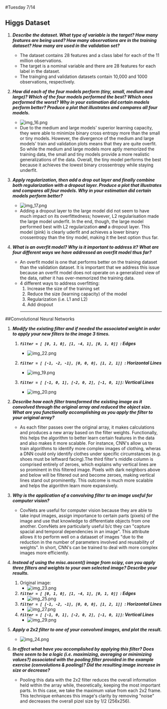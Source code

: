 #Tuesday 7/14

## Higgs Dataset
1. ___Describe the dataset. What type of variable is the target? How many features are being used? How many observations are in the training dataset? How many are used in the validation set?___
    * The dataset contains 28 features and a class label for each of the 11 million observations.
   * The target is a nominal variable and there are 28 features for each label in the dataset.
    * The trainging and validation datasets contain 10,000 and 1000 observations, respectively.
2. ___How did each of the four models perform (tiny, small, medium and large)? Which of the four models performed the best? Which ones performed the worst? Why in your estimation did certain models perform better? Produce a plot that illustrates and compares all four models.___
    * ![img_16.png](../images/img_16.png)
    * Due to the medium and large models' superior learning capacity, they were able to minimize binary cross entropy more than the small or tiny models. However, the divergence of the medium and large models' train and validation plots means that they are quite overfit. So while the medium and large models more aptly memorized the training data, the small and tiny models provide a more realistic generalizations of the data. Overall, the tiny model performs the best because it achieves the lowest binary crossentropy while staying underfit. 
    
3. ___Apply regularization, then add a drop out layer and finally combine both regularization with a dropout layer. Produce a plot that illustrates and compares all four models. Why in your estimation did certain models perform better?___
    * ![img_17.png](../images/img_17.png)
    * Adding a dropout layer to the large model did not seem to have much impact on its overfittedness; however, L2 regularisation made the large model underfit. In the end, though, the large model performed best with L2 regularization ___and___ a dropout layer. This model (pink) is clearly uderfit and achieves a lower binary crossentropy than the tiny model, making it the best option thus far.
4. ___What is an overfit model? Why is it important to address it? What are four different ways we have addressed an overfit model thus far?___
    * An overfit model is one that performs better on the training dataset than the validation dataset. It is important that we address this issue because an overfit model does not operate on a generalized view of the data, rather it has over-memorized the training data.
    * 4 different ways to address overfitting:
        1. Increase the size of the training set
        2. Reduce the size (learning capacity) of the model
        3. Regularization (i.e. L1 and L2)
        4. Add dropout
      ---
##Convolutional Neural Networks
1. ___Modify the existing filter and if needed the associated weight in order to apply your new filters to the image 3 times.___
   1. ___```filter = [ [0, 1, 0], [1, -4, 1], [0, 1, 0]] ```: Edges___
      * ![img_22.png](../images/img_22.png)
      
   2. ___```filter = [ [-1, -2, -1], [0, 0, 0], [1, 2, 1]] ```: Horizontal Lines___
      * ![img_19.png](../images/img_19.png)
      
   3. ___```filter = [ [-1, 0, 1], [-2, 0, 2], [-1, 0, 1]]```: Vertical Lines___
      * ![img_20.png](../images/img_20.png)

2. ___Describe how each filter transformed the existing image as it convolved through the original array and reduced the object size. What are you functionally accomplishing as you apply the filter to your original array?___
   * As each filter passes over the original array, it makes calculations and produces a new array based on the filter weights. Functionally, this helps the algorithm to better learn certain features in the data and also makes it more scalable. For instance, CNN's allow us to train algorithms to identify more complex images of clothing, wheras a DNN could only identify clothes under specific circumstances (e.g. shoes must be leftward facing).The third filter's middle column is comprised entirely of zeroes, which explains why vertical lines are so prominent in this filtered image. Pixels with dark neighbors above and below will be filtered out and become zeroes, making vertical lines stand out prominently. This outcome is much more scalable and helps the algorithm learn more expansively.
   
3. ___Why is the application of a convolving filter to an image useful for computer vision?___
   * CovNets are useful for computer vision because they are able to take input images, assign importance to certain parts (pixels) of the image and use that knowledge to differentiate objects from one another. ConvNets are particularly useful b/c they can "capture spacial and temporal dependencies in an image". This attribute allows it to perform well on a dataaset of images "due to the reduction in the number of parameters involved and reusability of weights". In short, CNN's can be trained to deal with more complex images more efficiently.
   
4. ___Instead of using the misc.ascent() image from scipy, can you apply three filters and weights to your own selected image? Describe your results.___
   1. Original image:
      * ![img_23.png](../images/img_23.png)
   2. ___```filter = [ [0, 1, 0], [1, -4, 1], [0, 1, 0]] ```: Edges___
      * ![img_25.png](../images/img_25.png)
   3. ___```filter = [ [-1, -2, -1], [0, 0, 0], [1, 2, 1]] ```: Horizontal Lines___
      * ![img_27.png](../images/img_27.png)
   4. ___```filter = [ [-1, 0, 1], [-2, 0, 2], [-1, 0, 1]]```: Vertical Lines___
      * ![img_29.png](../images/img_29.png)
   
5. ___Apply a 2x2 filter to one of your convolved images, and plot the result.___
   * ![img_24.png](../images/img_24.png)

6. ___In effect what have you accomplished by applying this filter? Does there seem to be a logic (i.e. maximizing, averaging or minimizing values?) associated with the pooling filter provided in the example exercise (convolutions & pooling)? Did the resulting image increase in size or decrease?___
   * Pooling this data with the 2x2 filter reduces the overall information held within the array while, theoretically, keeping the most important parts. In this case, we take the maximum value from each 2x2 frame. This technique enhances this image's clarity by removing "noise" and decreases the overall pizel size by 1/2 (256x256).

